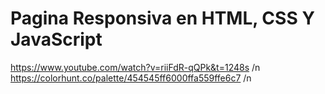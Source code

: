 # Pagina Responsiva en HTML, CSS Y JavaScript
https://www.youtube.com/watch?v=riiFdR-qQPk&t=1248s /n
https://colorhunt.co/palette/454545ff6000ffa559ffe6c7 /n
